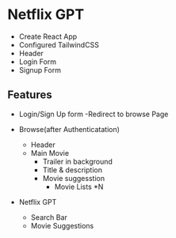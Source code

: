 # Netflix GPT
   - Create React App
   - Configured TailwindCSS
   - Header
   - Login Form
   - Signup Form

## Features
   - Login/Sign Up form
      -Redirect to browse Page
   - Browse(after Authenticatation)
      - Header
      - Main Movie
         - Trailer in background
         - Title & description
         - Movie suggesstion  
           - Movie Lists *N

   - Netflix GPT
     - Search Bar
     - Movie Suggestions